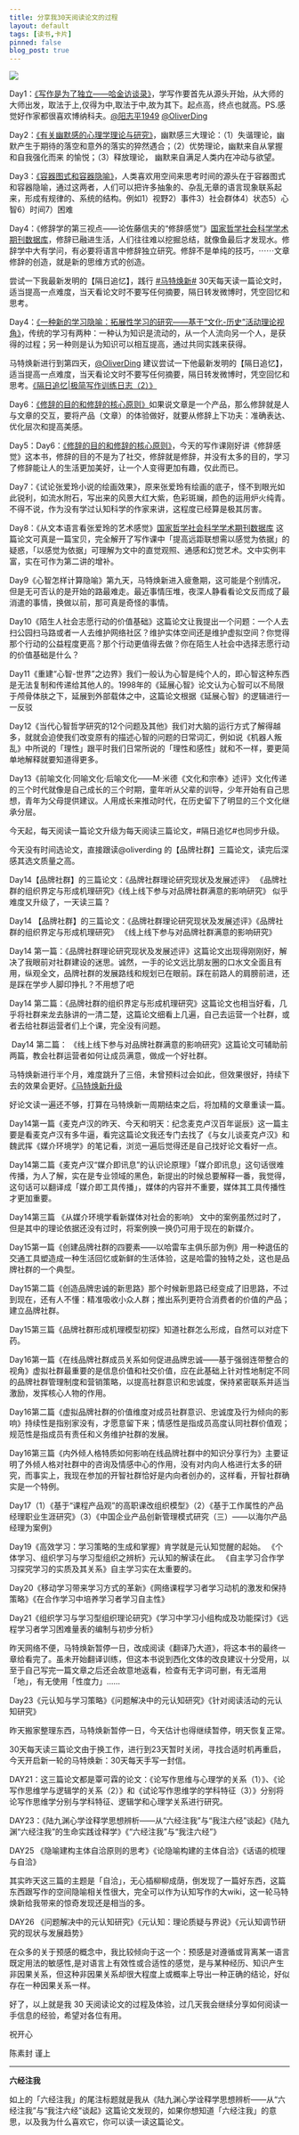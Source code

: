 ```yaml
---
title: 分享我30天阅读论文的过程
layout: default
tags: [读书,卡片]
pinned: false
blog_post: true
---
```




![](http://openmindclub.qiniudn.com/cnfeat/image/PaperReadBegin.jpg)

Day1：[《写作是为了独立——哈金访谈录》](http://t.cn/R2s9faX)，学写作要首先从源头开始，从大师的大师出发，取法于上,仅得为中,取法于中,故为其下。起点高，终点也就高。PS.感觉好作家都很喜欢博纳科夫。[@阳志平1949](http://weibo.com/n/%E9%98%B3%E5%BF%97%E5%B9%B31949?from=feed&loc=at) [@OliverDing](http://weibo.com/n/OliverDing?from=feed&loc=at)

Day2：[《有关幽默感的心理学理论与研究》](http://t.cn/RLvXHzb)，幽默感三大理论：（1）失谐理论，幽默产生于期待的落空和意外的落实的猝然遇合；（2）优势理论，幽默来自从掌握和自我强化而来 的愉悦；（3）释放理论， 幽默来自满足人类内在冲动与欲望。

Day3：[《容器图式和容器隐喻》](http://t.cn/RLPpshs)，人类喜欢用空间来思考时间的源头在于容器图式和容器隐喻，通过这两者，人们可以把许多抽象的、杂乱无章的语言现象联系起来，形成有规律的、系统的结构。例如1）视野2）事件3）社会群体4）状态5）心智6）时间7）困难

Day4：《修辞学的第三视点——论佐藤信夫的“修辞感觉”》[国家哲学社会科学学术期刊数据库](http://t.cn/RLhPaIK)，修辞已融进生活，人们往往难以挖掘总结，就像鱼最后才发现水。修辞学中大有学问，有必要将语言中修辞独立研究。修辞不是单纯的技巧，⋯⋯文章修辞的创造，就是新的思维方式的创造。

尝试一下我最新发明的【隔日追忆】，践行 [#马特焕新#](http://huati.weibo.com/k/%E9%A9%AC%E7%89%B9%E7%84%95%E6%96%B0?from=501) 30天每天读一篇论文时，适当提高一点难度，当天看论文时不要写任何摘要，隔日转发微博时，凭空回忆和思考。

Day4：[《一种新的学习隐喻：拓展性学习的研究——基于“文化-历史”活动理论视角》](http://t.cn/RLPFil4)，传统的学习有两种：一种认为知识是流动的，从一个人流向另一个人，是获得的过程；另一种则是认为知识可以相互提高，通过共同实践来获得。

马特焕新进行到第四天，[@OliverDing](http://weibo.com/n/OliverDing?from=feed&loc=at) 建议尝试一下他最新发明的【隔日追忆】，适当提高一点难度，当天看论文时不要写任何摘要，隔日转发微博时，凭空回忆和思考。[《隔日追忆|极简写作训练日志（2）》](http://t.cn/RLzGlUy)


Day6：[《修辞的目的和修辞的核心原则》](http://t.cn/RLzS4Yh)如果说文章是一个产品，那么修辞就是人与文章的交互，要将产品（文章）的体验做好，就要从修辞上下功夫：准确表达、优化层次和提高美感。


Day5：Day6：[《修辞的目的和修辞的核心原则》](http://t.cn/RLzS4Yh)，今天的写作课刚好讲《修辞感觉》这本书，修辞的目的不是为了社交，修辞就是修辞，并没有太多的目的，学习了修辞能让人的生活更加美好，让一个人变得更加有趣，仅此而已。

Day7：《试论张爱玲小说的绘画效果》，原来张爱玲有绘画的底子，怪不到眼光如此锐利，如流水附石，写出来的风景大红大紫，色彩斑斓，颜色的运用炉火纯青。不得不说，作为没有学过认知科学的作家来讲，这程度已经算是极其厉害。

  
Day8：《从文本语言看张爱玲的艺术感觉》[国家哲学社会科学学术期刊数据库](http://t.cn/RLwdzP0) 这篇论文可真是一篇宝贝，完全解开了写作课中「提高远距联想需以感觉为依据」的疑惑，「以感觉为依据」可理解为文中的直觉观照、通感和幻觉艺术。文中实例丰富，实在可作为第二讲的增补。

Day9《心智怎样计算隐喻》第九天，马特焕新进入疲惫期，这可能是个别情况，但是无可否认的是开始的路最难走。最近事情压堆，夜深人静看看论文反而成了最消遣的事情，换做以前，那可真是奇怪的事情。

Day10《陌生人社会志愿行动的价值基础》这篇论文让我提出一个问题：一个人去扫公园扫马路或者一人去维护网络社区？维护实体空间还是维护虚拟空间？你觉得那个行动的公益程度更高？那个行动更值得去做？你在陌生人社会中选择志愿行动的价值基础是什么？

Day11《重建“心智-世界”之边界》我们一般认为心智是纯个人的，即心智这种东西是无法复制和传递给其他人的。1998年的《延展心智》论文认为心智可以不局限于颅骨体肤之下，延展到外部载体之中，这篇论文根据《延展心智》的逻辑进行一一反驳

Day12《当代心智哲学研究的12个问题及其他》我们对大脑的运行方式了解得越多，就就会迫使我们改变原有的描述心智的问题的日常词汇，例如说《机器人叛乱》中所说的「理性」跟平时我们日常所说的「理性和感性」就和不一样，要更简单地解释就要知道得更多。

Day13《前喻文化·同喻文化·后喻文化——M·米德《文化和宗奉》述评》文化传递的三个时代就像是自己成长的三个时期，童年听从父辈的训导，少年开始有自己思想，青年为父母提供建议。人用成长来推动时代，在历史留下了明显的三个文化继承分层。

今天起，每天阅读一篇论文升级为每天阅读三篇论文，#隔日追忆#也同步升级。

今天没有时间选论文，直接跟读@oliverding 的【品牌社群】三篇论文，读完后深感其选文质量之高。

Day14【品牌社群】的三篇论文：《品牌社群理论研究现状及发展述评》 《品牌社群的组织界定与形成机理研究》《线上线下参与对品牌社群满意的影响研究》 似乎难度又升级了，一天读三篇？

Day14 【品牌社群】的三篇论文：《品牌社群理论研究现状及发展述评》《品牌社群的组织界定与形成机理研究》 《线上线下参与对品牌社群满意的影响研究》

Day14 第一篇：《品牌社群理论研究现状及发展述评》这篇论文出现得刚刚好，解决了我眼前对社群建设的迷思。诚然，一手的论文远比朋友圈的口水文全面且有用，纵观全文，品牌社群的发展路线和规划已在眼前。踩在前路人的肩膀前进，还是踩在学步人脚印挣扎？不用想了吧

Day14 第二篇：《品牌社群的组织界定与形成机理研究》这篇论文也相当好看，几乎将社群来龙去脉讲的一清二楚，这篇论文细看上几遍，自己去运营一个社群，或者去给社群运营者们上个课，完全没有问题。

 Day14 第二篇： 《线上线下参与对品牌社群满意的影响研究》这篇论文可辅助前两篇，教会社群运营者如何让成员满意，做成一个好社群。

马特焕新进行半个月，难度跳升了三倍，未曾预料过会如此，但效果很好，持续下去的效果会更好。[《马特焕新升级](http://weibo.com/n/%E7%AE%80%E4%B9%A6?from=feed&loc=at)

好论文读一遍还不够，打算在马特焕新一周期结束之后，将加精的文章重读一篇。

Day14第一篇《麦克卢汉的昨天、今天和明天：纪念麦克卢汉百年诞辰》这一篇主要是看麦克卢汉有多牛逼，看完这篇论文我还专门去找了《与女儿谈麦克卢汉》和魏武挥《媒介环境学》的笔记看，浏览一遍后觉得还是自己找好论文看好一点。

Day14第二篇《麦克卢汉“媒介即讯息”的认识论原理》「媒介即讯息」这句话很难传播，为人了解，实在是专业领域的黑色，新提出的时候总要解释一番，我觉得，这句话可以翻译成「媒介即工具传播」，媒体的内容并不重要，媒体其工具传播性才更加重要。

Day14第三篇 《从媒介环境学看新媒体对社会的影响》 文中的案例虽然过时了，但是其中的理论依据还没有过时，将案例换一换仍可用于现在的新媒介。

Day15第一篇《创建品牌社群的四要素——以哈雷车主俱乐部为例》用一种退伍的交通工具塑造成一种生活回忆或新鲜的生活体验，这是哈雷的独特之处，这也是品牌社群的一个典型。

Day15第二篇《创造品牌忠诚的新思路》那个时候新思路已经变成了旧思路，不过到现在，还有人不懂：精准吸收小众人群；推出系列更符合消费者的价值的产品；建立品牌社群。

Day15第三篇《品牌社群形成机理模型初探》知道社群怎么形成，自然可以对症下药。

Day16第一篇《在线品牌社群成员关系如何促进品牌忠诚——基于强弱连带整合的视角》虚拟社群最重要的是信息价值和社交价值，应在此基础上针对性地制定不同的品牌社群管理制度和营销策略，以提高社群意识和忠诚度，保持紧密联系并适当激励，发挥核心人物的作用。

Day16第二篇《虚拟品牌社群的价值维度对成员社群意识、忠诚度及行为倾向的影响》持续性是指别家没有，才愿意留下来；情感性是指成员高度认同社群价值观；规范性是指成员有责任和义务维护社群的发展。

Day16第三篇《内外倾人格特质如何影响在线品牌社群中的知识分享行为》主要证明了外倾人格对社群中的咨询及情感中心的作用，没有对内向人格进行太多的研究，而事实上，我现在参加的开智社群恰好是内向者创办的，这样看，开智社群确实是一个特例。

Day17（1）《基于“课程产品观”的高职课改组织模型》（2）《基于工作属性的产品经理职业生涯研究》（3）《中国企业产品创新管理模式研究（三）——以海尔产品经理为案例》

Day19《高效学习：学习策略的生成和掌握》肯学就是元认知觉醒的起始。 《个体学习、组织学习与学习型组织之辨析》元认知的解读在此。 《自主学习合作学习探究学习的实质及其关系》自主学习实在太重要的。

Day20《移动学习带来学习方式的革新》《网络课程学习者学习动机的激发和保持策略》《在合作学习中培养学习者学习自主性》

Day21《组织学习与学习型组织理论研究》《学习中学习小组构成及功能探讨》《远程学习者学习困难量表的编制与初步分析》

昨天网络不便，马特焕新暂停一日，改成阅读《翻译乃大道》，将这本书的最终一章给看完了。虽未开始翻译训练，但这本书说到西化文体的改良建议十分受用，以至于自己写完一篇文章之后还会故意地返看，检查有无字词可删，有无滥用「地」，有无使用「性度力」……

Day23《元认知与学习策略》《问题解决中的元认知研究》《针对阅读活动的元认知研究》

昨天搬家整理东西，马特焕新暂停一日，今天估计也得继续暂停，明天恢复正常。

30天每天读三篇论文由于换工作，进行到23天暂时关闭，寻找合适时机再重启，今天开启新一轮的马特焕新：30天每天手写一封信。


DAY21：这三篇论文都是覃可霖的论文：《论写作思维与心理学的关系（1）》、《论写作思维学与逻辑学的关系（2）》和《试论写作思维学的学科特征（3）》分别将论写作思维学分别与学科特征、逻辑学和心理学关系进行研究。

DAY23：《陆九渊心学诠释学思想辨析——从“六经注我”与“我注六经”谈起》《陆九渊“六经注我”的生命实践诠释学》《“六经注我”与“我注六经”》

DAY25 《隐喻建构主体自洽原则的思考》《论隐喻构建的主体自洽》《话语的梳理与自洽》

其实昨天这三篇的主题是「自洽」，无心插柳柳成荫，倒发现了一篇好东西，这篇东西跟写作的空间隐喻相关性很大，完全可以作为认知写作的大wiki，这一轮马特焕新给我带来的惊奇发现还是相当的多。

DAY26 《问题解决中的元认知研究》《元认知：理论质疑与界说》《元认知调节研究的现状与发展趋势》

在众多的关于预感的概念中，我比较倾向于这一个：预感是对遵循或背离某一语言既定用法的敏感性,是对语言上有效性或合适性的感觉，是与某种经历、知识产生非因果关系，但这种非因果关系却很大程度上或概率上导出一种正确的结论，好似存在一种因果关系一样。

好了，以上就是我 30 天阅读论文的过程及体验，过几天我会继续分享如何阅读一手信息的经验，希望对各位有用。


祝开心

陈素封 谨上

----

**六经注我**

如上的「六经注我」的尾注标题就是我从《陆九渊心学诠释学思想辨析——从“六经注我”与“我注六经”谈起》这篇论文发现的，如果你想知道「六经注我」的意思，以及我为什么喜欢它，你可以读一读这篇论文。



